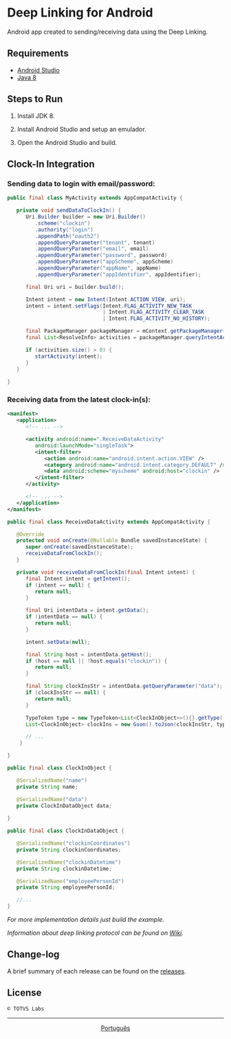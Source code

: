 # Deep Linking for Android

Android app created to sending/receiving data using the Deep Linking.

## Requirements

- [Android Studio](https://developer.android.com/studio)
- [Java 8](https://www.oracle.com/technetwork/pt/java/javase/downloads/index.html)

## Steps to Run

1. Install JDK 8.

2. Install Android Studio and setup an emulador.

3. Open the Android Studio and build.

## Clock-In Integration

### Sending data to login with email/password:

```java
public final class MyActivity extends AppCompatActivity {

   private void sendDataToClockIn() {
      Uri.Builder builder = new Uri.Builder()
         .scheme("clockin")
         .authority("login")
         .appendPath("oauth2")
         .appendQueryParameter("tenant", tenant)
         .appendQueryParameter("email", email)
         .appendQueryParameter("password", password)
         .appendQueryParameter("appScheme", appScheme)
         .appendQueryParameter("appName", appName)
         .appendQueryParameter("appIdentifier", appIdentifier);

      final Uri uri = builder.build();

      Intent intent = new Intent(Intent.ACTION_VIEW, uri);
      intent = intent.setFlags(Intent.FLAG_ACTIVITY_NEW_TASK
                               | Intent.FLAG_ACTIVITY_CLEAR_TASK
                               | Intent.FLAG_ACTIVITY_NO_HISTORY);

      final PackageManager packageManager = mContext.getPackageManager();
      final List<ResolveInfo> activities = packageManager.queryIntentActivities(intent, 0);

      if (activities.size() > 0) {
         startActivity(intent);
      }
   }
   
}
```

### Receiving data from the latest clock-in(s):

```xml
<manifest>
   <application>
      <!-- ... -->

      <activity android:name=".ReceiveDataActivity"
         android:launchMode="singleTask">
         <intent-filter>
            <action android:name="android.intent.action.VIEW" />
            <category android:name="android.intent.category.DEFAULT" />
            <data android:scheme="myscheme" android:host="clockin" />
         </intent-filter>
      </activity>

      <!-- ... -->
   </application>
</manifest>
```

```java
public final class ReceiveDataActivity extends AppCompatActivity {

   @Override
   protected void onCreate(@Nullable Bundle savedInstanceState) {
      super.onCreate(savedInstanceState);
      receiveDataFromClockIn();
   }

   private void receiveDataFromClockIn(final Intent intent) {
      final Intent intent = getIntent();
      if (intent == null) {
         return null;
      }

      final Uri intentData = intent.getData();
      if (intentData == null) {
         return null;
      }

      intent.setData(null);

      final String host = intentData.getHost();
      if (host == null || !host.equals("clockin")) {
         return null;
      }

      final String clockInsStr = intentData.getQueryParameter("data");
      if (clockInsStr == null) {
         return null;
      }

      TypeToken type = new TypeToken<List<ClockInObject>>(){}.getType();
      List<ClockInObject> clockIns = new Gson().toJson(clockInsStr, type);

      // ...
    }

}

public final class ClockInObject {

   @SerializedName("name")
   private String name;

   @SerializedName("data")
   private ClockInDataObject data;
	
}

public final class ClockInDataObject {

   @SerializedName("clockinCoordinates")
   private String clockinCoordinates;

   @SerializedName("clockinDatetime")
   private String clockinDatetime;

   @SerializedName("employeePersonId")
   private String employeePersonId;

   //...
}
```
 
*For more implementation details just build the example.*

*Information about deep linking protocol can be found on [Wiki](https://github.com/totvslabs/clockin-deep-linking-android/wiki).*

## Change-log

A brief summary of each release can be found on the [releases](https://github.com/totvslabs/clockin-deep-linking-android/releases).

## License

```
© TOTVS Labs
```

- - -

<p align="center">
<a href="https://github.com/totvslabs/clockin-deep-linking-android/blob/master/README_pt.md">Português</a>
</p>
